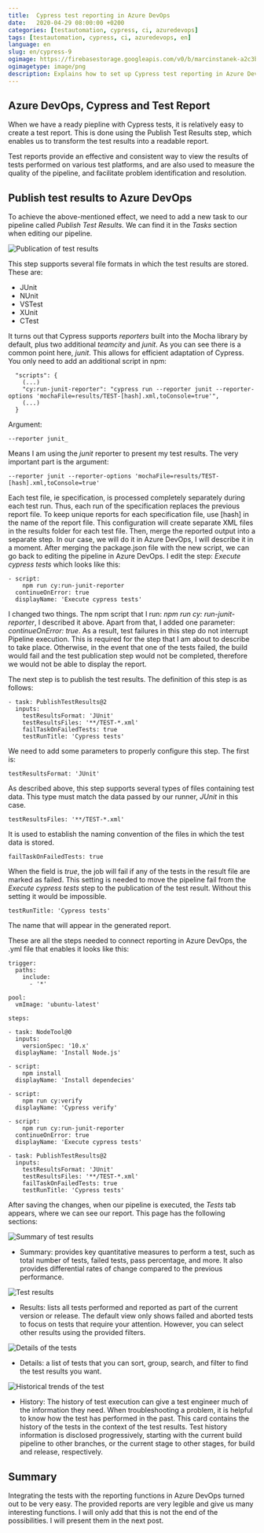 ```yaml
---
title:  Cypress test reporting in Azure DevOps
date:   2020-04-29 08:00:00 +0200
categories: [testautomation, cypress, ci, azuredevops]
tags: [testautomation, cypress, ci, azuredevops, en]
language: en
slug: en/cypress-9
ogimage: https://firebasestorage.googleapis.com/v0/b/marcinstanek-a2c3b.appspot.com/o/2020-04-29-publishing-test-results-azure-devops%2Fpost_cover.png?alt=media&token=9800ca92-ef08-4b5a-beee-7b20ace97430
ogimagetype: image/png
description: Explains how to set up Cypress test reporting in Azure DevOps pipelines. It outlines the steps to configure test reporting using the JUnit format, ensuring that test failures do not interrupt the pipeline, and provides an overview of the resulting test report features in Azure DevOps, emphasizing the ease of integration and the potential for additional functionalities in future posts.
---
```


## Azure DevOps, Cypress and Test Report

When we have a ready piepline with Cypress tests, it is relatively easy to create a test report. This is done using the Publish Test Results step, which enables us to transform the test results into a readable report.

Test reports provide an effective and consistent way to view the results of tests performed on various test platforms, and are also used to measure the quality of the pipeline, and facilitate problem identification and resolution.

## Publish test results to Azure DevOps

To achieve the above-mentioned effect, we need to add a new task to our pipeline called _Publish Test Results._ We can find it in the _Tasks_ section when editing our pipeline.

![Publication of test results](https://firebasestorage.googleapis.com/v0/b/marcinstanek-a2c3b.appspot.com/o/2020-04-29-publishing-test-results-azure-devops%2Fcypress-9-1.png?alt=media&token=0f130546-deea-4528-8653-2af58fdaa32d)

This step supports several file formats in which the test results are stored. These are:

- JUnit
- NUnit
- VSTest
- XUnit
- CTest

It turns out that Cypress supports _reporters_ built into the Mocha library by default, plus two additional _teamcity_ and _junit_. As you can see there is a common point here, _junit_. This allows for efficient adaptation of Cypress. You only need to add an additional script in npm:

```
  "scripts": {
    (...)
    "cy:run-junit-reporter": "cypress run --reporter junit --reporter-options 'mochaFile=results/TEST-[hash].xml,toConsole=true'",
    (...)
  }
```

Argument:

    --reporter junit_ 

Means I am using the _junit_ reporter to present my test results. The very important part is the argument:

    --reporter junit --reporter-options 'mochaFile=results/TEST-[hash].xml,toConsole=true'

Each test file, ie specification, is processed completely separately during each test run. Thus, each run of the specification replaces the previous report file. To keep unique reports for each specification file, use [hash] in the name of the report file. This configuration will create separate XML files in the results folder for each test file. Then, merge the reported output into a separate step. In our case, we will do it in Azure DevOps, I will describe it in a moment. After merging the package.json file with the new script, we can go back to editing the pipeline in Azure DevOps. I edit the step: _Execute cypress tests_ which looks like this:

```
- script:
    npm run cy:run-junit-reporter
  continueOnError: true
  displayName: 'Execute cypress tests'
```

I changed two things. The npm script that I run: _npm run cy: run-junit-reporter_, I described it above. Apart from that, I added one parameter: _continueOnError: true_. As a result, test failures in this step do not interrupt Pipeline execution. This is required for the step that I am about to describe to take place. Otherwise, in the event that one of the tests failed, the build would fail and the test publication step would not be completed, therefore we would not be able to display the report.

The next step is to publish the test results. The definition of this step is as follows:

```
- task: PublishTestResults@2
  inputs:
    testResultsFormat: 'JUnit'
    testResultsFiles: '**/TEST-*.xml'
    failTaskOnFailedTests: true
    testRunTitle: 'Cypress tests'
```

We need to add some parameters to properly configure this step. The first is:

    testResultsFormat: 'JUnit'

As described above, this step supports several types of files containing test data. This type must match the data passed by our runner, _JUnit_ in this case.

    testResultsFiles: '**/TEST-*.xml'

It is used to establish the naming convention of the files in which the test data is stored.

    failTaskOnFailedTests: true

When the field is _true_, the job will fail if any of the tests in the result file are marked as failed. This setting is needed to move the pipeline fail from the _Execute cypress tests_ step to the publication of the test result. Without this setting it would be impossible.

    testRunTitle: 'Cypress tests'

The name that will appear in the generated report.

These are all the steps needed to connect reporting in Azure DevOps, the .yml file that enables it looks like this:

```
trigger:
  paths:
    include:
      - '*'

pool:
  vmImage: 'ubuntu-latest'

steps:

- task: NodeTool@0
  inputs:
    versionSpec: '10.x'
  displayName: 'Install Node.js'

- script:
    npm install
  displayName: 'Install dependecies'  

- script:
    npm run cy:verify
  displayName: 'Cypress verify'

- script:
    npm run cy:run-junit-reporter
  continueOnError: true
  displayName: 'Execute cypress tests'

- task: PublishTestResults@2
  inputs:
    testResultsFormat: 'JUnit'
    testResultsFiles: '**/TEST-*.xml'
    failTaskOnFailedTests: true
    testRunTitle: 'Cypress tests'
```

After saving the changes, when our pipeline is executed, the _Tests_ tab appears, where we can see our report. This page has the following sections:

![Summary of test results](https://firebasestorage.googleapis.com/v0/b/marcinstanek-a2c3b.appspot.com/o/2020-04-29-publishing-test-results-azure-devops%2Fcypress-9-3.png?alt=media&token=c1eccd8a-836e-4089-9e39-fd6b87411bc4)

- Summary: provides key quantitative measures to perform a test, such as total number of tests, failed tests, pass percentage, and more. It also provides differential rates of change compared to the previous performance.

![Test results](https://firebasestorage.googleapis.com/v0/b/marcinstanek-a2c3b.appspot.com/o/2020-04-29-publishing-test-results-azure-devops%2Fcypress-9-4.png?alt=media&token=fd9c574f-db49-432a-9b8a-57ac586b2f41)

- Results: lists all tests performed and reported as part of the current version or release. The default view only shows failed and aborted tests to focus on tests that require your attention. However, you can select other results using the provided filters.

![Details of the tests](https://firebasestorage.googleapis.com/v0/b/marcinstanek-a2c3b.appspot.com/o/2020-04-29-publishing-test-results-azure-devops%2Fcypress-9-5.png?alt=media&token=5b86e9cf-8986-4235-acc3-8058c3f478be)

- Details: a list of tests that you can sort, group, search, and filter to find the test results you want.

![Historical trends of the test](https://firebasestorage.googleapis.com/v0/b/marcinstanek-a2c3b.appspot.com/o/2020-04-29-publishing-test-results-azure-devops%2Fcypress-9-6.png?alt=media&token=67d1f720-6132-4c8e-8fb7-9de4341c49b2)

- History: The history of test execution can give a test engineer much of the information they need. When troubleshooting a problem, it is helpful to know how the test has performed in the past. This card contains the history of the tests in the context of the test results. Test history information is disclosed progressively, starting with the current build pipeline to other branches, or the current stage to other stages, for build and release, respectively.

## Summary

Integrating the tests with the reporting functions in Azure DevOps turned out to be very easy. The provided reports are very legible and give us many interesting functions. I will only add that this is not the end of the possibilities. I will present them in the next post.